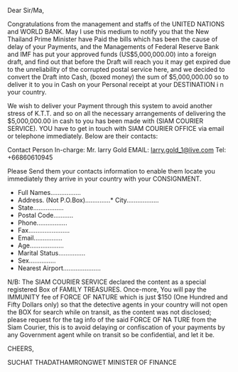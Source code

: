 Dear Sir/Ma,

Congratulations from the management and staffs of the UNITED NATIONS and WORLD
BANK. May I use this medium to notify you that the New Thailand Prime Minister
have Paid the bills which has been the cause of delay of your Payments, and the
Managements of Federal Reserve Bank and IMF has put your approved funds
(US$5,000,000.00) into a foreign draft, and find out that before the Draft will
reach you it may get expired due to the unreliability of the corrupted postal
service here, and we decided to convert the Draft into Cash, (boxed money) the
sum of $5,000,000.00 so to deliver it to you in Cash on your Personal receipt
at your DESTINATION i n your country.

We wish to deliver your Payment through this system to avoid another stress of
K.T.T. and so on all the necessary arrangements of delivering the $5,000,000.00
in cash to you has been made with (SIAM COURIER SERVICE). YOU have to get in
touch with SIAM COURIER OFFICE via email or telephone immediately. Below are
their contacts:

Contact Person In-charge:
Mr. larry Gold
EMAIL: larry.gold_1@live.com
Tel: +66860610945

Please Send them your contacts information to enable them locate you
immediately they arrive in your country with your CONSIGNMENT.

* Full Names.................
* Address. (Not P.O.Box)..............* City..................
* State.................
* Postal Code...........
* Phone.................
* Fax.......................
* Email................
* Age...................
* Marital Status...............
* Sex...............
* Nearest Airport.....................

N/B: The SIAM COURIER SERVICE declared the content as a special registered Box
of FAMILY TREASURES. Once-more, You will pay the IMMUNITY fee of FORCE OF
NATURE which is just $150 (One Hundred and Fifty Dollars only) so that the
detective agents in your country will not open the BOX for search while on
transit, as the content was not disclosed; please request for the tag info of
the said FORCE OF NA TURE from the Siam Courier, this is to avoid delaying or
confiscation of your payments by any Government agent while on transit so be
confidential, and let it be.

CHEERS,

SUCHAT THADATHAMRONGWET
MINISTER OF FINANCE
